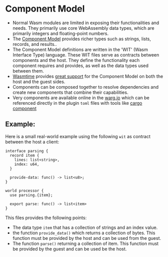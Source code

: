 # Component Model

- Normal Wasm modules are limited in exposing their functionalities and needs. They primarily use core WebAssembly data types, which are primarily integers and floating-point numbers.
- The [Component Model](https://component-model.bytecodealliance.org) provides richer types such as strings, lists, records, and results..
- The Component Model definitions are written in the 'WIT' (Wasm Interface Type) language. These WIT files serve as contracts between components and the host. They define the functionality each component requires and provides, as well as the data types used between them. 
- [Wasmtime](https://docs.rs/wasmtime/latest/wasmtime/component/index.html) provides [great support](advantages.md) for the Component Model on both the host and the guest sides.
- Components can be composed together to resolve dependencies and create new components that combine their capabilities. 
- Very components are available online in the [warg.io](https://warg.io/) which can be referenced directly in the plugin `toml` files with tools like [cargo component](advantages.md#organisation-and-tooling)


## Example:

Here is a small real-world example using the following `wit` as contract between the host a client:

```wit, ignore
interface parsing {
  record item {
    lines: list<string>,
    index: u64,
  }

  provide-data: func() -> list<u8>;  
}

world processor {
  use parsing.{item};

  export parse: func() -> list<item>
}
```
This files provides the following points:

- The data type `item` that has a collection of strings and an index value.
- the function `provide_data()` which returns a collection of bytes. This function must be provided by the host and can be used from the guest.
- The function `parse()` returning a collection of item. This function must be provided by the guest and can be used be the host.
